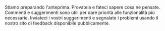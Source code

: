 Stiamo preparando l'anteprima. Provatela e fateci sapere cosa ne pensate. Commenti e suggerimenti sono utili per dare priorità alle funzionalità più necessarie. Inviateci i vostri suggerimenti e segnalate i problemi usando il nostro sito di feedback disponibile pubblicamente.